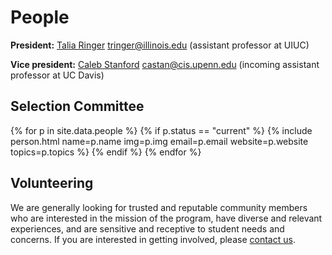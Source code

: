 # People

**President:** [Talia Ringer](https://dependenttyp.es/) [tringer@illinois.edu](mailto:tringer@illinois.edu) (assistant professor at UIUC)

**Vice president:** [Caleb Stanford](https://www.cis.upenn.edu/~castan/) [castan@cis.upenn.edu](mailto:castan@cis.upenn.edu) (incoming assistant professor at UC Davis)

## Selection Committee

{% for p in site.data.people %}
{% if p.status == "current" %}
{% include person.html name=p.name img=p.img email=p.email website=p.website topics=p.topics %}
{% endif %}
{% endfor %}

## Volunteering

We are generally looking for trusted and reputable community members who are interested in the mission of the program, have diverse and relevant experiences, and are sensitive and receptive to student needs and concerns.
If you are interested in getting involved, please [contact us](contact).
